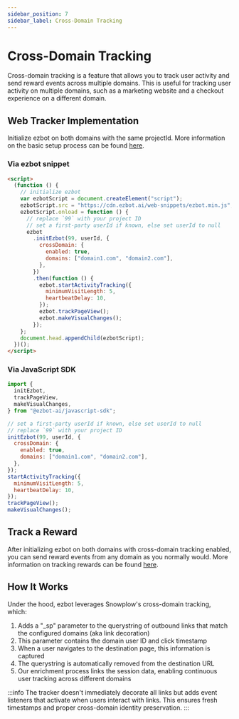 ```yaml
---
sidebar_position: 7
sidebar_label: Cross-Domain Tracking
---
```


# Cross-Domain Tracking

Cross-domain tracking is a feature that allows you to track user activity and send reward events across multiple domains. This is useful for tracking user activity on multiple domains, such as a marketing website and a checkout experience on a different domain.

## Web Tracker Implementation

Initialize ezbot on both domains with the same projectId. More information on the basic setup process can be found
[here](../../03-get-started/05-install.md).

### Via ezbot snippet

```html
<script>
  (function () {
    // initialize ezbot
    var ezbotScript = document.createElement("script");
    ezbotScript.src = "https://cdn.ezbot.ai/web-snippets/ezbot.min.js";
    ezbotScript.onload = function () {
      // replace `99` with your project ID
      // set a first-party userId if known, else set userId to null
      ezbot
        .initEzbot(99, userId, {
          crossDomain: {
            enabled: true,
            domains: ["domain1.com", "domain2.com"],
          },
        })
        .then(function () {
          ezbot.startActivityTracking({
            minimumVisitLength: 5,
            heartbeatDelay: 10,
          });
          ezbot.trackPageView();
          ezbot.makeVisualChanges();
        });
    };
    document.head.appendChild(ezbotScript);
  })();
</script>
```

### Via JavaScript SDK

```javascript
import {
  initEzbot,
  trackPageView,
  makeVisualChanges,
} from "@ezbot-ai/javascript-sdk";

// set a first-party userId if known, else set userId to null
// replace `99` with your project ID
initEzbot(99, userId, {
  crossDomain: {
    enabled: true,
    domains: ["domain1.com", "domain2.com"],
  },
});
startActivityTracking({
  minimumVisitLength: 5,
  heartbeatDelay: 10,
});
trackPageView();
makeVisualChanges();
```

## Track a Reward

After initializing ezbot on both domains with cross-domain tracking enabled, you can send reward events from any domain as you normally would. More information on tracking rewards can be found [here](../../03-get-started/06-rewards.md).

## How It Works

Under the hood, ezbot leverages Snowplow's cross-domain tracking, which:

1. Adds a "\_sp" parameter to the querystring of outbound links that match the configured domains (aka link decoration)
2. This parameter contains the domain user ID and click timestamp
3. When a user navigates to the destination page, this information is captured
4. The querystring is automatically removed from the destination URL
5. Our enrichment process links the session data, enabling continuous user tracking across different domains

:::info
The tracker doesn't immediately decorate all links but adds event listeners that activate when users interact with links. This ensures fresh timestamps and proper cross-domain identity preservation.
:::
